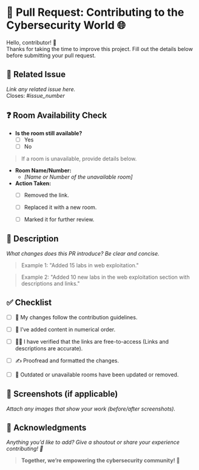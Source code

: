 # 🚀 Pull Request: Contributing to the Cybersecurity World 🌐

Hello, contributor! 👋  
Thanks for taking the time to improve this project. Fill out the details below before submitting your pull request.



## **🔗 Related Issue**
_Link any related issue here._  
Closes: #_issue_number_

## **❓ Room Availability Check**
- **Is the room still available?**  
  - [ ] Yes  
  - [ ] No  

> If a room is unavailable, provide details below.  
- **Room Name/Number:**  
  - _[Name or Number of the unavailable room]_  
- **Action Taken:**  
  - [ ] Removed the link.  
  - [ ] Replaced it with a new room.  
  - [ ] Marked it for further review.


## **📝 Description**
_What changes does this PR introduce? Be clear and concise._  
> Example 1: "Added 15 labs in web exploitation."

> Example 2: "Added 10 new labs in the web exploitation section with descriptions and links."

## **✅ Checklist**
- [ ] 🎯 My changes follow the contribution guidelines.  
- [ ] 🚀 I’ve added content in numerical order.  
- [ ] 🧑‍💻 I have verified that the links are free-to-access (Links and descriptions are accurate).  
- [ ] ✍️ Proofread and formatted the changes.  
- [ ] 📌 Outdated or unavailable rooms have been updated or removed.  


## **📸 Screenshots (if applicable)**
_Attach any images that show your work (before/after screenshots)._



## **🙏 Acknowledgments**
_Anything you’d like to add? Give a shoutout or share your experience contributing! 🥳_  



> **Together, we’re empowering the cybersecurity community! 🔐**  
